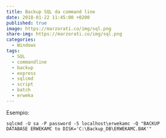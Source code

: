 ```yaml
---
title: Backup SQL da command line
date: 2018-01-22 11:45:00 +0200
published: true
image: https://marzorati.co/img/sql.png
share-img: https://marzorati.co/img/sql.png
categories:
  - Windows
tags:
  - SQL
  - commandline
  - backup
  - express
  - sqlcmd
  - script
  - batch
  - erweka
---
```

Esempio:   

<code>sqlcmd -U sa -P password -S localhost\erwekamc -Q "BACKUP DATABASE ERWEKAMC to DISK='C:\Backup_DB\ERWEKAMC.BAK'"</code>